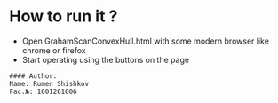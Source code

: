 # How to run it ?
- Open GrahamScanConvexHull.html with some modern browser like chrome or firefox
- Start operating using the buttons on the page
```
#### Author:
Name: Rumen Shishkov
Fac.№: 1601261006
